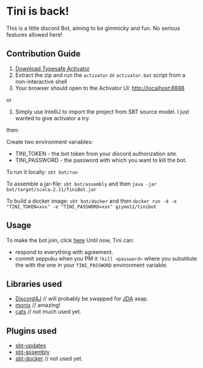 Tini is back!
==================

This is a little discord Bot, aiming to be gimmicky and fun. No serious features allowed here!


Contribution Guide
-----

1. [Download Typesafe Activator](http://typesafe.com/platform/getstarted)
2. Extract the zip and run the `activator` or `activator.bat` script from a non-interactive shell
3. Your browser should open to the Activator UI: [http://localhost:8888](http://localhost:8888)

or

1. Simply use IntelliJ to import the project from SBT source model. I just wanted to give activator a try.

then:

Create two environment variables:
* TINI_TOKEN - the bot token from your discord authorization site.
* TINI_PASSWORD - the password with which you want to kill the bot.

To run it locally: `sbt bot/run`

To assemble a jar-file: `sbt bot/assembly` and then `java -jar bot/target/scala-2.11/TiniBot.jar`

To build a docker image: `sbt bot/docker` and then `docker run -d -e "TINI_TOKEN=xxx" -e "TINI_PASSWORD=xxx" giymo11/tinibot`

Usage
-----------------

To make the bot join, click [here](https://discordapp.com/oauth2/authorize?client_id=211993132529614849&scope=bot&permissions=3152896)
Until now, Tini can:
* respond to everything with agreement.
* commit seppuku when you PM it `!kill <password>` where you substitute the <password> with the one in your `TINI_PASSWORD` environment variable.


Libraries used
-----------------

* [Discord4J](https://github.com/austinv11/Discord4J) // will probably be swapped for [JDA](https://github.com/DV8FromTheWorld/JDA) asap.
* [monix](https://github.com/monixio/monix) // amazing!
* [cats](https://github.com/typelevel/cats/) // not much used yet.


Plugins used
-----------------

* [sbt-updates](https://github.com/rtimush/sbt-updates)
* [sbt-assembly](https://github.com/sbt/sbt-assembly)
* [sbt-docker](https://github.com/marcuslonnberg/sbt-docker) // not used yet.